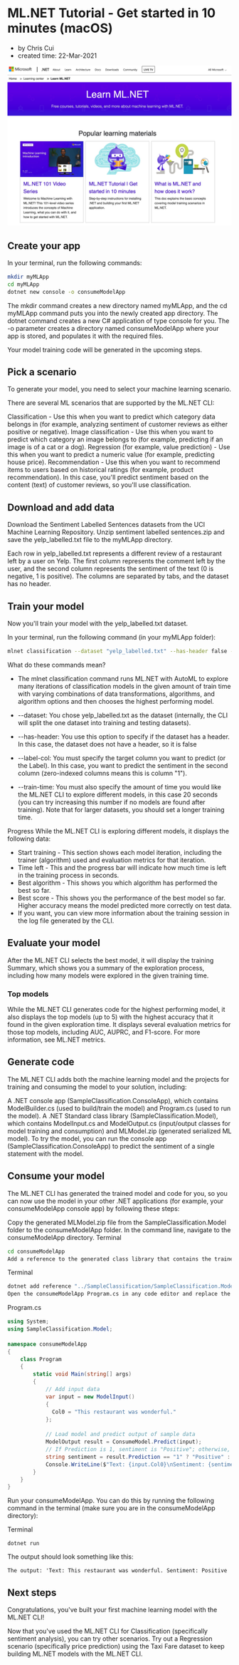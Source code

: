 # ML.NET Tutorial - Get started in 10 minutes (macOS)

- by Chris Cui
- created time: 22-Mar-2021

![](ML.Net.jpg)

## Create your app
In your terminal, run the following commands:

```bash 
mkdir myMLApp
cd myMLApp
dotnet new console -o consumeModelApp
```

The mkdir command creates a new directory named myMLApp, and the cd myMLApp command puts you into the newly created app directory. The dotnet command creates a new C# application of type console for you. The -o parameter creates a directory named consumeModelApp where your app is stored, and populates it with the required files.

Your model training code will be generated in the upcoming steps.

## Pick a scenario
To generate your model, you need to select your machine learning scenario.

There are several ML scenarios that are supported by the ML.NET CLI:

Classification - Use this when you want to predict which category data belongs in (for example, analyzing sentiment of customer reviews as either positive or negative).
Image classification - Use this when you want to predict which category an image belongs to (for example, predicting if an image is of a cat or a dog).
Regression (for example, value prediction) - Use this when you want to predict a numeric value (for example, predicting house price).
Recommendation - Use this when you want to recommend items to users based on historical ratings (for example, product recommendation).
In this case, you'll predict sentiment based on the content (text) of customer reviews, so you'll use classification.


## Download and add data
Download the Sentiment Labelled Sentences datasets from the UCI Machine Learning Repository. Unzip sentiment labelled sentences.zip and save the yelp_labelled.txt file to the myMLApp directory.

Each row in yelp_labelled.txt represents a different review of a restaurant left by a user on Yelp. The first column represents the comment left by the user, and the second column represents the sentiment of the text (0 is negative, 1 is positive). The columns are separated by tabs, and the dataset has no header.

## Train your model
Now you'll train your model with the yelp_labelled.txt dataset.

In your terminal, run the following command (in your myMLApp folder):
```bash
mlnet classification --dataset "yelp_labelled.txt" --has-header false --label-col 1 --train-time 20
```

What do these commands mean?
- The mlnet classification command runs ML.NET with AutoML to explore many iterations of classification models in the given amount of train time with varying combinations of data transformations, algorithms, and algorithm options and then chooses the highest performing model.

- --dataset: You chose yelp_labelled.txt as the dataset (internally, the CLI will split the one dataset into training and testing datasets).
- --has-header: You use this option to specify if the dataset has a header. In this case, the dataset does not have a header, so it is false
- --label-col: You must specify the target column you want to predict (or the Label). In this case, you want to predict the sentiment in the second column (zero-indexed columns means this is column "1").
- --train-time: You must also specify the amount of time you would like the ML.NET CLI to explore different models, in this case 20 seconds (you can try increasing this number if no models are found after training). Note that for larger datasets, you should set a longer training time.

Progress
While the ML.NET CLI is exploring different models, it displays the following data:

- Start training - This section shows each model iteration, including the trainer (algorithm) used and evaluation metrics for that iteration.
- Time left - This and the progress bar will indicate how much time is left in the training process in seconds.
- Best algorithm - This shows you which algorithm has performed the best so far.
- Best score - This shows you the performance of the best model so far. Higher accuracy means the model predicted more correctly on test data.
- If you want, you can view more information about the training session in the log file generated by the CLI.

## Evaluate your model
After the ML.NET CLI selects the best model, it will display the training Summary, which shows you a summary of the exploration process, including how many models were explored in the given training time.

### Top models
While the ML.NET CLI generates code for the highest performing model, it also displays the top models (up to 5) with the highest accuracy that it found in the given exploration time. It displays several evaluation metrics for those top models, including AUC, AUPRC, and F1-score. For more information, see ML.NET metrics.

## Generate code
The ML.NET CLI adds both the machine learning model and the projects for training and consuming the model to your solution, including:

A .NET console app (SampleClassification.ConsoleApp), which contains ModelBuilder.cs (used to build/train the model) and Program.cs (used to run the model).
A .NET Standard class library (SampleClassification.Model), which contains ModelInput.cs and ModelOutput.cs (input/output classes for model training and consumption) and MLModel.zip (generated serialized ML model).
To try the model, you can run the console app (SampleClassification.ConsoleApp) to predict the sentiment of a single statement with the model.

## Consume your model
The ML.NET CLI has generated the trained model and code for you, so you can now use the model in your other .NET applications (for example, your consumeModelApp console app) by following these steps:

Copy the generated MLModel.zip file from the SampleClassification.Model folder to the consumeModelApp folder.
In the command line, navigate to the consumeModelApp directory.
Terminal
```bash
cd consumeModelApp
Add a reference to the generated class library that contains the trained model and consumption code (SampleClassification.Model) in your consumeModelApp project by running the following command:
```

Terminal

```bash
dotnet add reference "../SampleClassification/SampleClassification.Model/SampleClassification.Model.csproj"
Open the consumeModelApp Program.cs in any code editor and replace the code with the following:
```

Program.cs

```C#
using System;
using SampleClassification.Model;

namespace consumeModelApp
{
    class Program
    {
        static void Main(string[] args)
        {
            // Add input data
            var input = new ModelInput()
            {
              Col0 = "This restaurant was wonderful."
            };

            // Load model and predict output of sample data
            ModelOutput result = ConsumeModel.Predict(input);
            // If Prediction is 1, sentiment is "Positive"; otherwise, sentiment is "Negative"
            string sentiment = result.Prediction == "1" ? "Positive" : "Negative";
            Console.WriteLine($"Text: {input.Col0}\nSentiment: {sentiment}");
        }
    }
}
```

Run your consumeModelApp. You can do this by running the following command in the terminal (make sure you are in the consumeModelApp directory):

Terminal

```
dotnet run
```

The output should look something like this:
```
The output: 'Text: This restaurant was wonderful. Sentiment: Positive
```

## Next steps

Congratulations, you've built your first machine learning model with the ML.NET CLI!

Now that you've used the ML.NET CLI for Classification (specifically sentiment analysis), you can try other scenarios. Try out a Regression scenario (specifically price prediction) using the Taxi Fare dataset to keep building ML.NET models with the ML.NET CLI.


